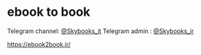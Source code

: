 # ebook to book
Telegram channel: [@Skybooks_it](https://t.me/skybooks_it)
Telegram admin  : [@Skybooks_ir](https://t.me/skybooks_ir)

https://ebook2book.ir/
